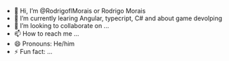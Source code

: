 - 👋 Hi, I’m @RodrigoflMorais or Rodrigo Morais
- 🌱 I’m currently learing Angular, typecript, C# and about game devolping
- 💞️ I’m looking to collaborate on ...
- 📫 How to reach me ...
- 😄 Pronouns: He/him
- ⚡ Fun fact: ...

<!---
RodrigoflMorais/RodrigoflMorais is a ✨ special ✨ repository because its `README.md` (this file) appears on your GitHub profile.
You can click the Preview link to take a look at your changes.
--->

